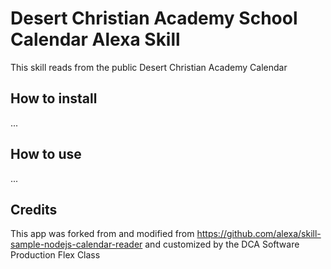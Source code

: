 # Desert Christian Academy School Calendar Alexa Skill
This skill reads from the public Desert Christian Academy Calendar
## How to install
...
## How to use
...
## Credits
This app was forked from and modified from https://github.com/alexa/skill-sample-nodejs-calendar-reader and customized by the DCA Software Production Flex Class